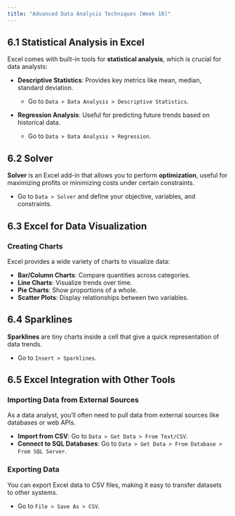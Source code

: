 ```yaml
---
title: "Advanced Data Analysis Techniques [Week 18]"
---
```

## 6.1 Statistical Analysis in Excel
Excel comes with built-in tools for **statistical analysis**, which is crucial for data analysts:

- **Descriptive Statistics**: Provides key metrics like mean, median, standard deviation.
  - Go to `Data > Data Analysis > Descriptive Statistics`.

- **Regression Analysis**: Useful for predicting future trends based on historical data.
  - Go to `Data > Data Analysis > Regression`.

## 6.2 Solver
**Solver** is an Excel add-in that allows you to perform **optimization**, useful for maximizing profits or minimizing costs under certain constraints.

- Go to `Data > Solver` and define your objective, variables, and constraints.



## 6.3 Excel for Data Visualization

### Creating Charts
Excel provides a wide variety of charts to visualize data:

- **Bar/Column Charts**: Compare quantities across categories.
- **Line Charts**: Visualize trends over time.
- **Pie Charts**: Show proportions of a whole.
- **Scatter Plots**: Display relationships between two variables.

## 6.4 Sparklines
**Sparklines** are tiny charts inside a cell that give a quick representation of data trends.
- Go to `Insert > Sparklines`.



## 6.5 Excel Integration with Other Tools

### Importing Data from External Sources
As a data analyst, you’ll often need to pull data from external sources like databases or web APIs.

- **Import from CSV**: Go to `Data > Get Data > From Text/CSV`.
- **Connect to SQL Databases**: Go to `Data > Get Data > From Database > From SQL Server`.

### Exporting Data
You can export Excel data to CSV files, making it easy to transfer datasets to other systems.

- Go to `File > Save As > CSV`.

